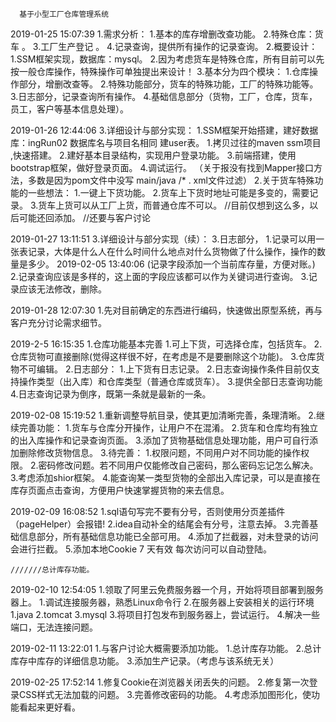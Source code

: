 
      基于小型工厂仓库管理系统
    
 
 2019-01-25 15:07:39
    1.需求分析：
        1.基本的库存增删改查功能。
        2.特殊仓库：货车 。
        3.工厂生产登记  。
        4.记录查询，提供所有操作的记录查询。 
    2.概要设计：
        1.SSM框架实现，数据库：mysql。
        2.因为考虑货车是特殊仓库，所有目前可以先按一般仓库操作，特殊操作可单独提出来设计！
        3.基本分为四个模块：
            1.仓库操作部分，增删改查等。
            2.特殊功能部分，货车的特殊功能，工厂的特殊功能等。
            3.日志部分，记录查询所有操作。
            4.基础信息部分（货物，工厂，仓库，货车，员工，客户等基本信息处理）。

 2019-01-26 12:44:06
    3.详细设计与部分实现：
        1.SSM框架开始搭建，建好数据库：ingRun02 数据库名与项目名相同 建user表。
            1.拷贝过往的maven ssm项目 ,快速搭建。
            2.建好基本目录结构，实现用户登录功能。
            3.前端搭建，使用bootstrap框架，做好登录页面。
            4.调试运行。
            （关于报没有找到Mapper接口方法，多数是因为pom文件中没写 main/java /* . xml文件过滤）
        2.关于货车特殊功能的一些想法：
            1.一键上下货功能。
            2.货车上下货时地址可能是多变的，需要记录。
            3.货车上货可以从工厂上货，而普通仓库不可以。
            //目前仅想到这么多，以后可能还回添加。
            //还要与客户讨论
        
 2019-01-27 13:11:51
    3.详细设计与部分实现（续）：
        3.日志部分，
            1.记录可以用一张表记录，大体是什么人在什么时间什么地点对什么货物做了什么操作，操作的数量是多少。
                2019-02-05 13:40:06
                    (记录字段添加一个当前库存量，方便对账。)
            2.记录查询应该是多样的，这上面的字段应该都可以作为关键词进行查询。
            3.记录应该无法修改，删除。
            
 2019-01-28 12:07:30 
    1.先对目前确定的东西进行编码，快速做出原型系统，再与客户充分讨论需求细节。
    
 2019-2-5 16:15:35 
    1.仓库功能基本完善
        1.可上下货，可选择仓库，包括货车。
        2.仓库货物可直接删除(觉得这样很不好，在考虑是不是要删除这个功能)。
        3.仓库货物不可编辑。
    2.日志部分：
        1.上下货有日志记录。
        2.日志查询操作条件目前仅支持操作类型（出入库）和仓库类型（普通仓库或货车）。
        3.提供全部日志查询功能
        4.日志查询记录为倒序，既第一条就是最新的一条。
        

 2019-02-08 15:19:52
    1.重新调整导航目录，使其更加清晰完善，条理清晰。
    2.继续完善功能：
        1.货车与仓库分开操作，让用户不在混淆。
        2.货车和仓库均有独立的出入库操作和记录查询页面。
        3.添加了货物基础信息处理功能，用户可自行添加删除修改货物信息。
    3.待完善：
        1.权限问题，不同用户对不同功能的操作权限。
        2.密码修改问题。若不同用户仅能修改自己密码，那么密码忘记怎么解决。
        3.考虑添加shior框架。
        4.能查询某一类型货物的全部出入库记录，可以是直接在库存页面点击查询，方便用户快速掌握货物的来去信息。
        
        
 2019-02-09 16:08:52
    1.sql语句写完不要有分号，否则使用分页差插件（pageHelper）会报错!
    2.idea自动补全的结尾会有分号，注意去掉。
    3.完善基础信息部分，所有基础信息功能已全部可用。
    4.添加了拦截器，对未登录的访问会进行拦截。
    5.添加本地Cookie 7 天有效 每次访问可以自动登陆。
  
    
    ///////总计库存功能。
  
 2019-02-10 12:54:05
    1.领取了阿里云免费服务器一个月，开始将项目部署到服务器上。
        1.调试连接服务器，熟悉Linux命令行
        2.在服务器上安装相关的运行环境
            1.java
            2.tomcat
            3.mysql
        3.将项目打包发布到服务器上，尝试运行。
        4.解决一些端口，无法连接问题。
     
 2019-02-11 13:22:01
    1.与客户讨论大概需要添加功能。
        1.总计库存功能。
        2.总计库存中库存的详细信息功能。
        3.添加生产记录。（考虑与该系统无关）
    
 2019-02-25 17:52:14
    1.修复Cookie在浏览器关闭丢失的问题。
    2.修复第一次登录CSS样式无法加载的问题。
    3.完善修改密码的功能。
    4.考虑添加图形化，使功能看起来更好看。
    
    